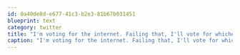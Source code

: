 ```yaml
---
id: 0a40de8d-e677-41c3-b2e3-81b67b031451
blueprint: text
category: twitter
title: "I'm voting for the internet. Failing that, I'll vote for whichever local candidate's name most resembles an 80s shock rocker."
caption: "I'm voting for the internet. Failing that, I'll vote for whichever local candidate's name most resembles an 80s shock rocker."
---
```

